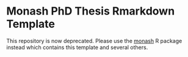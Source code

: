 Monash PhD Thesis Rmarkdown Template
========================

This repository is now deprecated. Please use the [monash](https://github.com/numbats/monash) R package instead which contains this template and several others.
